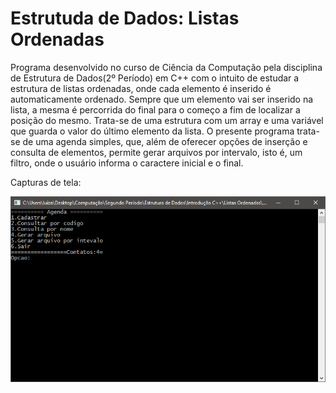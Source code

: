 # Estrutuda de Dados: Listas Ordenadas

  Programa desenvolvido no curso de Ciência da Computação pela disciplina de Estrutura de Dados(2º Período) em C++ com o intuito de estudar a estrutura de listas ordenadas, onde cada elemento é inserido é automaticamente ordenado. Sempre que um elemento vai ser inserido na lista, a mesma é percorrida do final para o começo a fim de localizar a posição do mesmo. Trata-se de uma estrutura com um array e uma variável que guarda o valor do último elemento da lista. 
  O presente programa trata-se de uma agenda simples, que, além de oferecer opções de inserção e consulta de elementos, permite gerar arquivos por intervalo, isto é, um filtro, onde o usuário informa o caractere inicial e o final.  
  
Capturas de tela:

![Captura do menu](screenshots/captura_listas_ordenadas.png)
